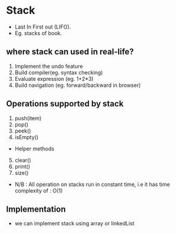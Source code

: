 # Stack

- Last In First out (LIFO).
- Eg. stacks of book.

## where stack can used in real-life?

1. Implement the undo feature
2. Build compiler(eg. syntax checking)
3. Evaluate expression (eg. 1+2\*3)
4. Build navigation (eg. forward/backward in browser)

## Operations supported by stack

1. push(item)
2. pop()
3. peek()
4. isEmpty()

- Helper methods

5. clear()
6. print()
7. size()

- N/B : All operation on stacks run in constant time, i.e it has time complexity of : O(1)

## Implementation

- we can implement stack using array or linkedList
